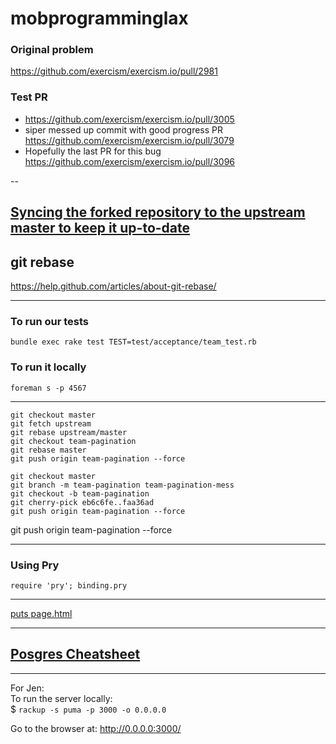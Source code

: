 # mobprogramminglax

### Original problem
https://github.com/exercism/exercism.io/pull/2981

### Test PR
+ https://github.com/exercism/exercism.io/pull/3005  
+ siper messed up commit with good progress PR https://github.com/exercism/exercism.io/pull/3079
+ Hopefully the last PR for this bug https://github.com/exercism/exercism.io/pull/3096

--

## [Syncing the forked repository to the upstream master to keep it up-to-date](https://help.github.com/articles/syncing-a-fork/)


## git rebase
https://help.github.com/articles/about-git-rebase/


---

### To run our tests

`bundle exec rake test TEST=test/acceptance/team_test.rb`

### To run it locally
`foreman s -p 4567`

---



```
git checkout master
git fetch upstream
git rebase upstream/master
git checkout team-pagination 
git rebase master 
git push origin team-pagination --force
```
```
git checkout master
git branch -m team-pagination team-pagination-mess
git checkout -b team-pagination
git cherry-pick eb6c6fe..faa36ad
git push origin team-pagination --force
```
git push origin team-pagination --force

---

### Using Pry

`require 'pry'; binding.pry` 

---

[puts page.html](https://github.com/LAXercism/mobprogramminglax/issues/3)

---

## [Posgres Cheatsheet](http://www.postgresonline.com/downloads/special_feature/postgresql83_psql_cheatsheet.pdf)

---

For Jen:  
To run the server locally:   
$ `rackup -s puma -p 3000 -o 0.0.0.0`

Go to the browser at:
http://0.0.0.0:3000/
